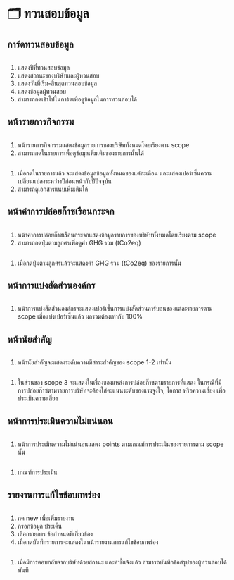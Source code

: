 # 🗂️ ทวนสอบข้อมูล

## การ์ดทวนสอบข้อมูล

<figure><img src="../../.gitbook/assets/image (6) (1) (1) (1) (1) (1).png" alt=""><figcaption></figcaption></figure>

1. แสดงปีที่ทวนสอบข้อมูล
2. แสดงสถานะของบริษัทและผู้ทวนสอบ
3. แสดงวันที่เริ่ม-สิ้นสุดทวนสอบข้อมูล
4. แสดงข้อมูลผู้ทวนสอบ
5. สามารถกดเข้าไปในการ์ดเพื่อดูข้อมูลในการทวนสอบได้



## หน้ารายการกิจกรรม

<figure><img src="../../.gitbook/assets/image (7) (1) (1) (1) (1) (1).png" alt=""><figcaption></figcaption></figure>

1. หน้ารายการกิจกรรมแสดงข้อมูลรายการของบริษัททั้งหมดโดยเรียงตาม scope
2. สามารถกดในรายการเพื่อดูข้อมูลเพิ่มเติมของรายการนั้นได้



<figure><img src="../../.gitbook/assets/image (8) (1) (1) (1) (1) (1).png" alt=""><figcaption></figcaption></figure>

1. เมื่อกดในรายการแล้ว จะแสดงข้อมูลข้อมูลทั้งหมดของแต่ละเดือน และแสดงเปอร์เซ็นความเปลี่ยนแปลงระหว่างปีก่อนหน้ากับปีปัจจุบัน
2. สามารถดูเอกสารแนบเพิ่มเติมได้



## หน้าค่าการปล่อยก๊าซเรือนกระจก

<figure><img src="../../.gitbook/assets/image (9) (1) (1) (1) (1) (1).png" alt=""><figcaption></figcaption></figure>

1. หน้าค่าการปล่อยก๊าซเรือนกระจกแสดงข้อมูลรายการของบริษัททั้งหมดโดยเรียงตาม scope
2. สามารถกดปุ่มตามลูกศรเพื่อดูค่า GHG รวม (tCo2eq)



<figure><img src="../../.gitbook/assets/image (10) (1) (1) (1) (1) (1).png" alt=""><figcaption></figcaption></figure>

1. เมื่อกดปุ่มตามลูกศรแล้วจะแสดงค่า GHG รวม (tCo2eq) ของรายการนั้น



## หน้าการแบ่งสัดส่วนองค์กร

<figure><img src="../../.gitbook/assets/image (11) (1) (1) (1) (1) (1).png" alt=""><figcaption></figcaption></figure>

1. หน้าการแบ่งสัดส่วนองค์กรจะแสดงเปอร์เซ็นการแบ่งสัดส่วนคาร์บอนของแต่ละรายการตาม scope เมื่อแบ่งเปอร์เซ็นแล้ว ผลรวมต้องเท่ากับ 100%



## หน้านัยสำคัญ

<figure><img src="../../.gitbook/assets/image (12) (1) (1) (1) (1) (1).png" alt=""><figcaption></figcaption></figure>

1. หน้านัยสำคัญจะแสดงระดับความมีสาระสำคัญของ scope 1-2 เท่านั้น



<figure><img src="../../.gitbook/assets/image (13) (1) (1) (1).png" alt=""><figcaption></figcaption></figure>

1. ในส่วนของ scope 3 จะแสดงในเรื่องของแหล่งการปล่อยก๊าซตามรายการที่แสดง ในกรณีที่มีการปล่อยก๊าซตามรายการบริษัทจะต้องใส่คะแนนระดับของแรงจูงใจ, โอกาส หรือความเสี่ยง เพื่อประเมินความเสี่ยง



## หน้าการประเมินความไม่แน่นอน

<figure><img src="../../.gitbook/assets/image (14) (1) (1) (1).png" alt=""><figcaption></figcaption></figure>

1. หน้าการประเมินความไม่แน่นอนแสดง points ตามเกณฑ์การประเมินของรายการตาม scope นั้น



<figure><img src="../../.gitbook/assets/image (15) (1) (1) (1).png" alt=""><figcaption></figcaption></figure>

1. เกณฑ์การประเมิน



## รายงานการแก้ไขข้อบกพร่อง

<figure><img src="../../.gitbook/assets/image (16) (1) (1) (1).png" alt=""><figcaption></figcaption></figure>

1. กด new เพื่อเพิ่มรายงาน
2. กรอกข้อมูล ประเด็น
3. เลือกรายการ ข้อกำหนดที่เกี่ยวข้อง
4. เมื่อกดบันทึกรายการจะแสดงในหน้ารายงานการแก้ไขข้อบกพร่อง



<figure><img src="../../.gitbook/assets/image (17) (1) (1) (1).png" alt=""><figcaption></figcaption></figure>

1. เมื่อมีการตอบกลับจากบริษัทด้วยสถานะ และคำชี้แจ้งแล้ว สามารถบันทึกข้อสรุปของผู้ทวนสอบได้ทันที
